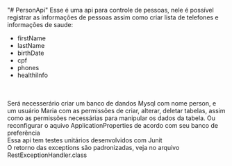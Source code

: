 "# PersonApi" 
Esse é uma api para controle de pessoas, nele é possível registrar as informações de pessoas assim como criar lista de telefones e informações de saude:<br>
<ul>
<li>firstName</li>
<li>lastName</li>
<li>birthDate</li>
<li>cpf</li>
<li>phones</li>
<li>healthiInfo</li>
</ul><br>
<br>
Será necesserário criar um banco de dandos Mysql com nome person, e um usuário Maria com as permissões de criar, alterar, deletar tabelas, assim como as permissões necessárias para manipular os dados da tabela. Ou reconfigurar o aquivo ApplicationProperties de acordo com seu banco de preferência<br>
Essa api tem testes unitários desenvolvidos com Junit<br>
O retorno das exceptions são padronizadas, veja no arquivo RestExceptionHandler.class<br>
